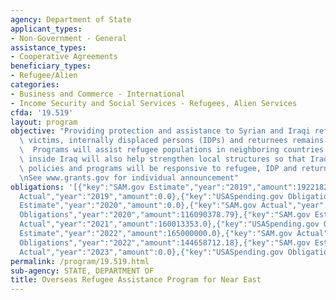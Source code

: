 ```yaml
---
agency: Department of State
applicant_types:
- Non-Government - General
assistance_types:
- Cooperative Agreements
beneficiary_types:
- Refugee/Alien
categories:
- Business and Commerce - International
- Income Security and Social Services - Refugees, Alien Services
cfda: '19.519'
layout: program
objective: "Providing protection and assistance to Syrian and Iraqi refugees, conflict\
  \ victims, internally displaced persons (IDPs) and returnees remains a high priority.\
  \  Programs will assist refugee populations in neighboring countries.  Programs\
  \ inside Iraq will also help strengthen local structures so that Iraqi government\
  \ policies and programs will be responsive to refugee, IDP and returnee needs.\r\
  \nSee www.grants.gov for individual announcement"
obligations: '[{"key":"SAM.gov Estimate","year":"2019","amount":19221829.0},{"key":"SAM.gov
  Actual","year":"2019","amount":0.0},{"key":"USASpending.gov Obligations","year":"2019","amount":120327033.35},{"key":"SAM.gov
  Estimate","year":"2020","amount":0.0},{"key":"SAM.gov Actual","year":"2020","amount":105759433.0},{"key":"USASpending.gov
  Obligations","year":"2020","amount":116090378.79},{"key":"SAM.gov Estimate","year":"2021","amount":108000000.0},{"key":"SAM.gov
  Actual","year":"2021","amount":160013353.0},{"key":"USASpending.gov Obligations","year":"2021","amount":158462200.21},{"key":"SAM.gov
  Estimate","year":"2022","amount":165000000.0},{"key":"SAM.gov Actual","year":"2022","amount":145314126.0},{"key":"USASpending.gov
  Obligations","year":"2022","amount":144658712.18},{"key":"SAM.gov Estimate","year":"2023","amount":0.0},{"key":"SAM.gov
  Actual","year":"2023","amount":0.0},{"key":"USASpending.gov Obligations","year":"2023","amount":6033536.35}]'
permalink: /program/19.519.html
sub-agency: STATE, DEPARTMENT OF
title: Overseas Refugee Assistance Program for Near East
---
```

